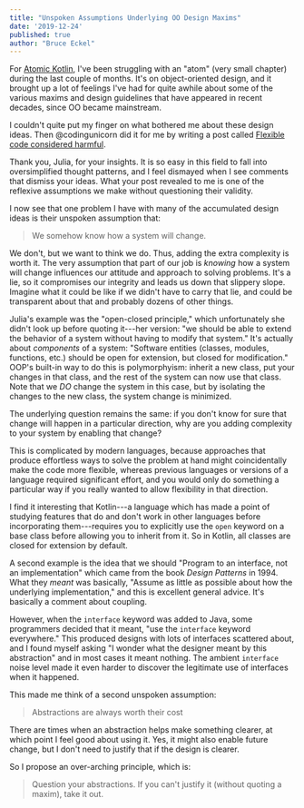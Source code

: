 ```yaml
---
title: "Unspoken Assumptions Underlying OO Design Maxims"
date: '2019-12-24'
published: true
author: "Bruce Eckel"
---
```


For [Atomic Kotlin](https://www.atomickotlin.com/), I've been struggling with
an "atom" (very small chapter) during the last couple of months. It's on
object-oriented design, and it brought up a lot of feelings I've had for quite
awhile about some of the various maxims and design guidelines that have
appeared in recent decades, since OO became mainstream.

I couldn't quite put my finger on what bothered me about these design ideas.
Then @codingunicorn did it for me by writing a post called
[Flexible code considered harmful](https://dev.to/codingunicorn/flexible-code-is-considered-harmful-13nm).

Thank you, Julia, for your insights. It is so easy in this field to fall into
oversimplified thought patterns, and I feel dismayed when I see comments that
dismiss your ideas. What your post revealed to me is one of the reflexive
assumptions we make without questioning their validity.

I now see that one problem I have with many of the accumulated design ideas is
their unspoken assumption that:

> We somehow know how a system will change.

We don't, but we want to think we do. Thus, adding the extra complexity is
worth it. The very assumption that part of our job is *knowing* how a system
will change influences our attitude and approach to solving problems. It's
a lie, so it compromises our integrity and leads us down that slippery slope.
Imagine what it could be like if we didn't have to carry that lie, and could
be transparent about that and probably dozens of other things.

Julia's example was the "open-closed principle," which unfortunately she
didn't look up before quoting it---her version: "we should be able to extend
the behavior of a system without having to modify that system." It's actually
about *components* of a system: "Software entities (classes, modules,
functions, etc.) should be open for extension, but closed for modification."
OOP's built-in way to do this is polymorphyism: inherit a new class, put your
changes in that class, and the rest of the system can now use that class. Note
that we *DO* change the system in this case, but by isolating the changes to
the new class, the system change is minimized.

The underlying question remains the same: if you don't know for sure that
change will happen in a particular direction, why are you adding complexity to
your system by enabling that change?

This is complicated by modern languages, because approaches that produce
effortless ways to solve the problem at hand might coincidentally make the
code more flexible, whereas previous languages or versions of a language
required significant effort, and you would only do something a particular way
if you really wanted to allow flexibility in that direction.

I find it interesting that Kotlin---a language which has made a point of
studying features that do and don't work in other languages before
incorporating them---requires you to explicitly use the `open` keyword on a
base class before allowing you to inherit from it. So in Kotlin, all classes
are closed for extension by default.

A second example is the idea that we should "Program to an interface, not an
implementation" which came from the book *Design Patterns* in 1994. What they
*meant* was basically, "Assume as little as possible about how the underlying
implementation," and this is excellent general advice. It's basically a comment
about coupling.

However, when the `interface` keyword was added to Java, some programmers
decided that it meant, "use the `interface` keyword everywhere." This produced
designs with lots of interfaces scattered about, and I found myself asking "I
wonder what the designer meant by this abstraction" and in most cases it meant
nothing. The ambient `interface` noise level made it even harder to discover
the legitimate use of interfaces when it happened.

This made me think of a second unspoken assumption:

> Abstractions are always worth their cost

There are times when an abstraction helps make something clearer, at which point
I feel good about using it. Yes, it might also enable future change, but I don't
need to justify that if the design is clearer.

So I propose an over-arching principle, which is:

> Question your abstractions. If you can't justify it (without quoting a maxim), take it out.

